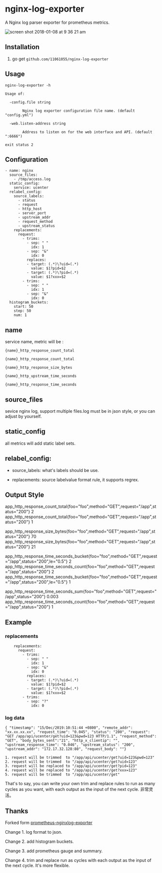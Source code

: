 

# nginx-log-exporter

A Nginx log parser exporter for prometheus metrics.

![screen shot 2018-01-08 at 9 36 21 am](https://user-images.githubusercontent.com/1459834/34656613-7083cf3e-f457-11e7-929a-2758abad387b.png)


## Installation

1. go get `github.com/11061055/nginx-log-exporter`

## Usage

```
nginx-log-exporter -h 

Usage of:

  -config.file string
  
    	Nginx log exporter configuration file name. (default "config.yml")
      
  -web.listen-address string
  
    	Address to listen on for the web interface and API. (default ":6666")
      
exit status 2
```

## Configuration

```
- name: nginx
  source_files:
    - /tmp/access.log
  static_config:
    service: ucenter
  relabel_config:
    source_labels:
      - status
      - request
      - http_host
      - server_port
      - upstream_addr
      - request_method
      - upstream_status
    replacements:
      request:
        - trims:
          - sep: " "
            idx: 1
          - sep: "&"
            idx: 0
          replaces:
          - target: (.*)\?uid=(.*)
            value: $1?pid=$2
          - target: (.*)\?pid=(.*)
            value: $1?xxx=$2
        - trims:
          - sep: " "
            idx: 1
          - sep: "&"
            idx: 0
  histogram_buckets:
    start: 50
    step: 50
    num: 1
```

## name

service name, metric will be : 

`{name}_http_response_count_total`

`{name}_http_response_count_total`

`{name}_http_response_size_bytes`

`{name}_http_upstream_time_seconds`

`{name}_http_response_time_seconds`

## source_files

sevice nginx log, support multiple files.log must be in json style, or you can adjust by yourself.

## static_config

all metrics will add static label sets.

## relabel_config:

  * source_labels: what's labels should be use.
  
  * replacements: source labelvalue format rule, it supports regrex. 

## Output Style


app_http_response_count_total{foo="foo",method="GET",request="/app",status="200"} 2
app_http_response_count_total{foo="foo",method="GET",request="/app",status="200"} 1

app_http_response_size_bytes{foo="foo",method="GET",request="/app",status="200"} 70
app_http_response_size_bytes{foo="foo",method="GET",request="/app",status="200"} 21

app_http_response_time_seconds_bucket{foo="foo",method="GET",request="/app",status="200",le="0.5"} 2
app_http_response_time_seconds_count{foo="foo",method="GET",request="/app",status="200"} 2
app_http_response_time_seconds_bucket{foo="foo",method="GET",request="/app",status="200",le="0.5"} 1

app_http_response_time_seconds_sum{foo="foo",method="GET",request="/app",status="200"} 0.003
app_http_response_time_seconds_count{foo="foo",method="GET",request="/app",status="200"} 1

## Example

### replacements


```
    replacements:
      request:
        - trims:
          - sep: " "
            idx: 1
          - sep: "&"
            idx: 0
          replaces:
          - target: (.*)\?uid=(.*)
            value: $1?pid=$2
          - target: (.*)\?pid=(.*)
            value: $1?xxx=$2
        - trims:
          - sep: "?"
            idx: 0
```

### log data

```
{ "timestamp": "15/Dec/2019:10:51:44 +0800", "remote_addr": "xx.xx.xx.xx", "request_time": "0.045", "status": "200", "request": "GET /app/api/ucenter/get?uid=123&pwd=123 HTTP/1.1", "request_method": "GET", "body_bytes_sent":"21", "http_x_clientip": "", "upstream_response_time": "0.046", "upstream_status": "200", "upstream_addr": "172.17.32.128:80", "request_body": ""}
```

```
1. request will be trimmed  to "/app/api/ucenter/get?uid=123&pwd=123"
2. request will be trimmed  to "/app/api/ucenter/get?uid=123"
3. request will be replaced to "/app/api/ucenter/get?pid=123"
4. request will be replaced to "/app/api/ucenter/get?xxx=123"
5. request will be trimmed  to "/app/api/ucenter/get"
```

That's to say, you can write your own trim and replace rules to run as many cycles as you want, with each output as the input of the next cycle. 非常灵活。


## Thanks

Forked form [prometheus-nginxlog-exporter](https://github.com/songjiayang/nginx-log-exporter)

Change 1. log format to json.

Change 2. add histogram buckets.

Change 3. add prometheus gauge and summary.

Change 4. trim and replace run as cycles with each output as the input of the next cycle. It's more flexible.
